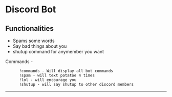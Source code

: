 # Discord Bot 

Functionalities
-
<ul>
<li>Spams some words</li>
<li>Say bad things about you</li>
<li>shutup command for anymember you want</li>
</ul>
  Commands
  -
     
          !commands - Will display all bot commands 
          !spam - will text potatoe 4 times
          !lol - will encourage you
          !shutup - will say shutup to other discord members
          
          
---
